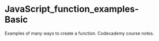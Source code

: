 # JavaScript_function_examples-Basic
Examples of many ways to create a function. Codecademy course notes.
